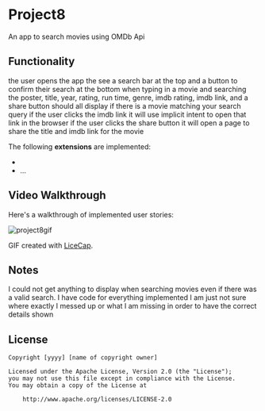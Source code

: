 # Project8

An app to search movies using OMDb Api

## Functionality 

the user opens the app the see a search bar at the top and a button to confirm their search at the bottom
when typing in a movie and searching the poster, title, year, rating, run time, genre, imdb rating, imdb link, and a share button should all display
if there is a movie matching your search query
if the user clicks the imdb link it will use implicit intent to open that link in the browser
if the user clicks the share button it will open a page to share the title and imdb link for the movie

The following **extensions** are implemented:

* 
* ...

## Video Walkthrough

Here's a walkthrough of implemented user stories:

![project8gif](https://github.com/jsmilak01/Project8/assets/111994388/7f96206a-46c6-4c49-8b73-6db996d6bab9)


GIF created with [LiceCap](http://www.cockos.com/licecap/).

## Notes

I could not get anything to display when searching movies even if there was a valid search.
I have code for everything implemented I am just not sure where exactly I messed up or what I am missing in order
to have the correct details shown

## License

    Copyright [yyyy] [name of copyright owner]

    Licensed under the Apache License, Version 2.0 (the "License");
    you may not use this file except in compliance with the License.
    You may obtain a copy of the License at

        http://www.apache.org/licenses/LICENSE-2.0
